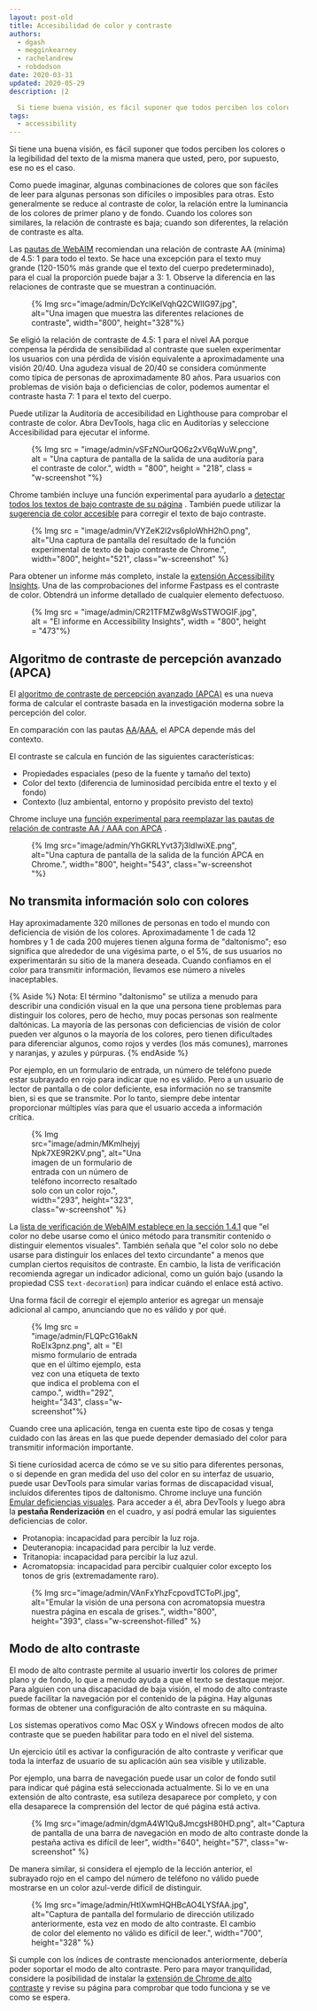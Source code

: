 ```yaml
---
layout: post-old
title: Accesibilidad de color y contraste
authors:
  - dgash
  - megginkearney
  - rachelandrew
  - robdodson
date: 2020-03-31
updated: 2020-05-29
description: |2

  Si tiene buena visión, es fácil suponer que todos perciben los colores o la legibilidad del texto de la misma manera que usted, pero, por supuesto, ese no es el caso.
tags:
  - accessibility
---
```


Si tiene una buena visión, es fácil suponer que todos perciben los colores o la legibilidad del texto de la misma manera que usted, pero, por supuesto, ese no es el caso.

Como puede imaginar, algunas combinaciones de colores que son fáciles de leer para algunas personas son difíciles o imposibles para otras. Esto generalmente se reduce al contraste de color, la relación entre la luminancia de los colores de primer plano y de fondo. Cuando los colores son similares, la relación de contraste es baja; cuando son diferentes, la relación de contraste es alta.

Las [pautas de WebAIM](https://webaim.org/standards/wcag/) recomiendan una relación de contraste AA (mínima) de 4.5: 1 para todo el texto. Se hace una excepción para el texto muy grande (120-150% más grande que el texto del cuerpo predeterminado), para el cual la proporción puede bajar a 3: 1. Observe la diferencia en las relaciones de contraste que se muestran a continuación.

<figure class="w-figure">{% Img src="image/admin/DcYclKelVqhQ2CWlIG97.jpg", alt="Una imagen que muestra las diferentes relaciones de contraste", width="800", height="328"%}</figure>

Se eligió la relación de contraste de 4.5: 1 para el nivel AA porque compensa la pérdida de sensibilidad al contraste que suelen experimentar los usuarios con una pérdida de visión equivalente a aproximadamente una visión 20/40. Una agudeza visual de 20/40 se considera comúnmente como típica de personas de aproximadamente 80 años. Para usuarios con problemas de visión baja o deficiencias de color, podemos aumentar el contraste hasta 7: 1 para el texto del cuerpo.

Puede utilizar la Auditoría de accesibilidad en Lighthouse para comprobar el contraste de color. Abra DevTools, haga clic en Auditorías y seleccione Accesibilidad para ejecutar el informe.

<figure class="w-figure">{% Img src = "image/admin/vSFzNOurQO6z2xV6qWuW.png", alt = "Una captura de pantalla de la salida de una auditoría para el contraste de color.", width = "800", height = "218", class = "w-screenshot "%}</figure>

Chrome también incluye una función experimental para ayudarlo a [detectar todos los textos de bajo contraste de su página](https://developers.google.com/web/updates/2020/10/devtools#css-overview) . También puede utilizar la [sugerencia de color accesible](https://developers.google.com/web/updates/2020/08/devtools#accessible-color) para corregir el texto de bajo contraste.

<figure class="w-figure">{% Img src = "image/admin/VYZeK2l2vs6pIoWhH2hO.png", alt="Una captura de pantalla del resultado de la función experimental de texto de bajo contraste de Chrome.", width="800", height="521", class="w-screenshot" %}</figure>

Para obtener un informe más completo, instale la [extensión Accessibility Insights](https://accessibilityinsights.io/). Una de las comprobaciones del informe Fastpass es el contraste de color. Obtendrá un informe detallado de cualquier elemento defectuoso.

<figure class="w-figure w-screenshot">{% Img src = "image/admin/CR21TFMZw8gWsSTWOGIF.jpg", alt = "El informe en Accessibility Insights", width = "800", height = "473"%}</figure>

## Algoritmo de contraste de percepción avanzado (APCA)

El [algoritmo de contraste de percepción avanzado (APCA)](https://w3c.github.io/silver/guidelines/methods/Method-font-characteristic-contrast.html) es una nueva forma de calcular el contraste basada en la investigación moderna sobre la percepción del color.

En comparación con las pautas [AA](https://www.w3.org/WAI/WCAG21/quickref/#contrast-minimum)/[AAA](https://www.w3.org/WAI/WCAG21/quickref/#contrast-enhanced), el APCA depende más del contexto.

El contraste se calcula en función de las siguientes características:

- Propiedades espaciales (peso de la fuente y tamaño del texto)
- Color del texto (diferencia de luminosidad percibida entre el texto y el fondo)
- Contexto (luz ambiental, entorno y propósito previsto del texto)

Chrome incluye una [función experimental para reemplazar las pautas de relación de contraste AA / AAA con APCA](https://developers.google.com/web/updates/2021/01/devtools#apca) .

<figure class="w-figure">{% Img src="image/admin/YhGKRLYvt37j3ldlwiXE.png", alt="Una captura de pantalla de la salida de la función APCA en Chrome.", width="800", height="543", class="w-screenshot "%}</figure>

## No transmita información solo con colores

Hay aproximadamente 320 millones de personas en todo el mundo con deficiencia de visión de los colores. Aproximadamente 1 de cada 12 hombres y 1 de cada 200 mujeres tienen alguna forma de "daltonismo"; eso significa que alrededor de una vigésima parte, o el 5%, de sus usuarios no experimentarán su sitio de la manera deseada. Cuando confiamos en el color para transmitir información, llevamos ese número a niveles inaceptables.

{% Aside %} Nota: El término "daltonismo" se utiliza a menudo para describir una condición visual en la que una persona tiene problemas para distinguir los colores, pero de hecho, muy pocas personas son realmente daltónicas. La mayoría de las personas con deficiencias de visión de color pueden ver algunos o la mayoría de los colores, pero tienen dificultades para diferenciar algunos, como rojos y verdes (los más comunes), marrones y naranjas, y azules y púrpuras. {% endAside %}

Por ejemplo, en un formulario de entrada, un número de teléfono puede estar subrayado en rojo para indicar que no es válido. Pero a un usuario de lector de pantalla o de color deficiente, esa información no se transmite bien, si es que se transmite. Por lo tanto, siempre debe intentar proporcionar múltiples vías para que el usuario acceda a información crítica.

<figure class="w-figure" style="width: 200px">{% Img src="image/admin/MKmlhejyjNpk7XE9R2KV.png", alt="Una imagen de un formulario de entrada con un número de teléfono incorrecto resaltado solo con un color rojo.", width="293", height="323", class="w-screenshot" %}</figure>

La [lista de verificación de WebAIM establece en la sección 1.4.1](https://webaim.org/standards/wcag/checklist#sc1.4.1) que "el color no debe usarse como el único método para transmitir contenido o distinguir elementos visuales". También señala que "el color solo no debe usarse para distinguir los enlaces del texto circundante" a menos que cumplan ciertos requisitos de contraste. En cambio, la lista de verificación recomienda agregar un indicador adicional, como un guión bajo (usando la propiedad CSS `text-decoration`) para indicar cuándo el enlace está activo.

Una forma fácil de corregir el ejemplo anterior es agregar un mensaje adicional al campo, anunciando que no es válido y por qué.

<figure class="w-figure" style="width: 200px">{% Img src = "image/admin/FLQPcG16akNRoElx3pnz.png", alt = "El mismo formulario de entrada que en el último ejemplo, esta vez con una etiqueta de texto que indica el problema con el campo.", width="292", height="343", class="w-screenshot"%}</figure>

Cuando cree una aplicación, tenga en cuenta este tipo de cosas y tenga cuidado con las áreas en las que puede depender demasiado del color para transmitir información importante.

Si tiene curiosidad acerca de cómo se ve su sitio para diferentes personas, o si depende en gran medida del uso del color en su interfaz de usuario, puede usar DevTools para simular varias formas de discapacidad visual, incluidos diferentes tipos de daltonismo. Chrome incluye una función [Emular deficiencias visuales](https://developers.google.com/web/updates/2020/03/devtools#vision-deficiencies). Para acceder a él, abra DevTools y luego abra la **pestaña Renderización** en el cuadro, y así podrá emular las siguientes deficiencias de color.

- Protanopia: incapacidad para percibir la luz roja.
- Deuteranopia: incapacidad para percibir la luz verde.
- Tritanopia: incapacidad para percibir la luz azul.
- Acromatopsia: incapacidad para percibir cualquier color excepto los tonos de gris (extremadamente raro).

<figure class="w-figure">{% Img src="image/admin/VAnFxYhzFcpovdTCToPl.jpg", alt="Emular la visión de una persona con acromatopsia muestra nuestra página en escala de grises.", width="800", height="393", class="w-screenshot-filled" %}</figure>

## Modo de alto contraste

El modo de alto contraste permite al usuario invertir los colores de primer plano y de fondo, lo que a menudo ayuda a que el texto se destaque mejor. Para alguien con una discapacidad de baja visión, el modo de alto contraste puede facilitar la navegación por el contenido de la página. Hay algunas formas de obtener una configuración de alto contraste en su máquina.

Los sistemas operativos como Mac OSX y Windows ofrecen modos de alto contraste que se pueden habilitar para todo en el nivel del sistema.

Un ejercicio útil es activar la configuración de alto contraste y verificar que toda la interfaz de usuario de su aplicación aún sea visible y utilizable.

Por ejemplo, una barra de navegación puede usar un color de fondo sutil para indicar qué página está seleccionada actualmente. Si lo ve en una extensión de alto contraste, esa sutileza desaparece por completo, y con ella desaparece la comprensión del lector de qué página está activa.

<figure class="w-figure" style="width: 500px">{% Img src="image/admin/dgmA4W1Qu8JmcgsH80HD.png", alt="Captura de pantalla de una barra de navegación en modo de alto contraste donde la pestaña activa es difícil de leer", width="640", height="57", class="w-screenshot" %}</figure>

De manera similar, si considera el ejemplo de la lección anterior, el subrayado rojo en el campo del número de teléfono no válido puede mostrarse en un color azul-verde difícil de distinguir.

<figure class="w-figure">{% Img src="image/admin/HtlXwmHQHBcAO4LYSfAA.jpg", alt="Captura de pantalla del formulario de dirección utilizado anteriormente, esta vez en modo de alto contraste. El cambio de color del elemento no válido es difícil de leer.",  width="700", height="328" %}</figure>

Si cumple con los índices de contraste mencionados anteriormente, debería poder soportar el modo de alto contraste. Pero para mayor tranquilidad, considere la posibilidad de instalar la [extensión de Chrome de alto contraste](https://chrome.google.com/webstore/detail/high-contrast/djcfdncoelnlbldjfhinnjlhdjlikmph) y revise su página para comprobar que todo funciona y se ve como se espera.
